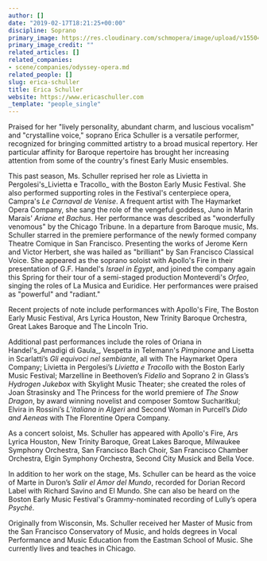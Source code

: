 ```yaml
---
author: []
date: "2019-02-17T18:21:25+00:00"
discipline: Soprano
primary_image: https://res.cloudinary.com/schmopera/image/upload/v1550427614/media/2019/02/EricaSchuller.jpg
primary_image_credit: ""
related_articles: []
related_companies:
- scene/companies/odyssey-opera.md
related_people: []
slug: erica-schuller
title: Erica Schuller
website: https://www.ericaschuller.com
_template: "people_single"
---
```

Praised for her "lively personality, abundant charm, and luscious vocalism" and "crystalline voice," soprano Erica Schuller is a versatile performer, recognized for bringing committed artistry to a broad musical repertory. Her particular affinity for Baroque repertoire has brought her increasing attention from some of the country's finest Early Music ensembles.

​This past season, Ms. Schuller reprised her role as Livietta in Pergolesi's_Livietta e Tracollo_ with the Boston Early Music Festival. She also performed supporting roles in the Festival's centerpiece opera, Campra's _Le Carnaval de Venise_. A frequent artist with The Haymarket Opera Company, she sang the role of the vengeful goddess, Juno in Marin Marais' _Ariane et Bachus_. Her performance was described as "wonderfully venomous" by the Chicago Tribune. In a departure from Baroque music, Ms. Schuller starred in the premiere performance of the newly formed company Theatre Comique in San Francisco. Presenting the works of Jerome Kern and Victor Herbert, she was hailed as "brilliant" by San Francisco Classical Voice. She appeared as the soprano soloist with Apollo's Fire in their presentation of G.F. Handel's _Israel in Egypt_, and joined the company again this Spring for their tour of a semi-staged production Monteverdi's _Orfeo_, singing the roles of La Musica and Euridice. Her performances were praised as "powerful" and "radiant."

​Recent projects of note include performances with Apollo's Fire, The Boston Early Music Festival, Ars Lyrica Houston, New Trinity Baroque Orchestra, Great Lakes Baroque and The Lincoln Trio.

​Additional past performances include the roles of Oriana in Handel's_Amadigi di Gaula_, Vespetta in Telemann's _Pimpinone_ and Lisetta in Scarlatti’s _Gli equivoci nel sembiante_, all with The Haymarket Opera Company; Livietta in Pergolesi’s _Livietta e Tracollo_ with the Boston Early Music Festival; Marzelline in Beethoven’s _Fidelio_ and Soprano 2 in Glass’s _Hydrogen Jukebox_ with Skylight Music Theater; she created the roles of Joan Strasinsky and The Princess for the world premiere of _The Snow Dragon_, by award winning novelist and composer Somtow Sucharitkul; Elvira in Rossini’s _L’italiana in Algeri_ and Second Woman in Purcell’s _Dido and Aeneas_ with The Florentine Opera Company.

As a concert soloist, Ms. Schuller has appeared with Apollo's Fire, Ars Lyrica Houston, New Trinity Baroque, Great Lakes Baroque, Milwaukee Symphony Orchestra, San Francisco Bach Choir, San Francisco Chamber Orchestra, Elgin Symphony Orchestra, Second City Musick and Bella Voce.

In addition to her work on the stage, Ms. Schuller can be heard as the voice of Marte in Duron’s _Salir el Amor del Mundo_, recorded for Dorian Record Label with Richard Savino and El Mundo. She can also be heard on the Boston Early Music Festival's Grammy-nominated recording of Lully’s opera _Psyché_.

​Originally from Wisconsin, Ms. Schuller received her Master of Music from the San Francisco Conservatory of Music, and holds degrees in Vocal Performance and Music Education from the Eastman School of Music. She currently lives and teaches in Chicago.